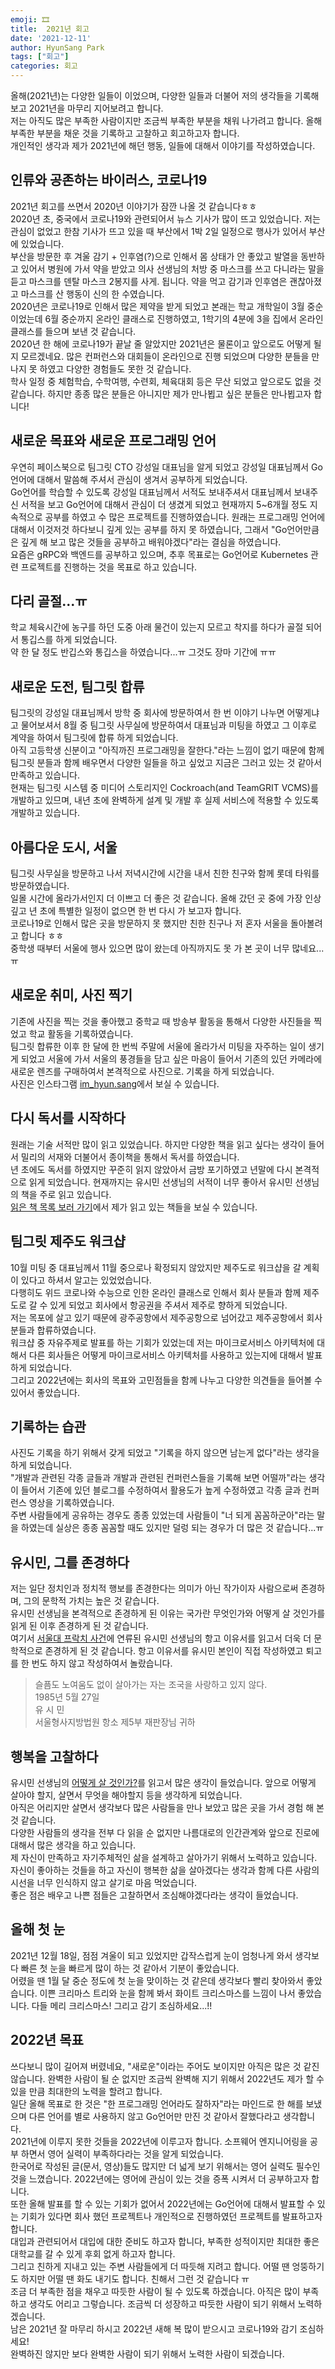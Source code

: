 ```yaml
---
emoji: 🎞
title:  2021년 회고
date: '2021-12-11'
author: HyunSang Park
tags: ["회고"]
categories: 회고
---
```

올해(2021년)는 다양한 일들이 이었으며, 다양한 일들과 더불어 저의 생각들을 기록해 보고 2021년을 마무리 지어보려고 합니다.  
저는 아직도 많은 부족한 사람이지만 조금씩 부족한 부분을 채워 나가려고 합니다. 올해 부족한 부분을 채운 것을 기록하고 고찰하고 회고하고자 합니다.  
개인적인 생각과 제가 2021년에 해던 행동, 일들에 대해서 이야기를 작성하였습니다.  

## 인류와 공존하는 바이러스, 코로나19
2021년 회고를 쓰면서 2020년 이야기가 잠깐 나올 것 같습니다ㅎㅎ   
2020년 초, 중국에서 코로나19와 관련되어서 뉴스 기사가 많이 뜨고 있었습니다. 저는 관심이 없었고 한참 기사가 뜨고 있을 때 부산에서 1박 2일 일정으로 행사가 있어서 부산에 있었습니다.  
부산을 방문한 후 겨울 감기 + 인후염(?)으로 인해서 몸 상태가 안 좋았고 발열을 동반하고 있어서 병원에 가서 약을 받았고 의사 선생님의 처방 중 마스크를 쓰고 다니라는 말을 듣고 마스크를 덴탈 마스크 2봉지를 사게. 됩니다. 약을 먹고 감기과 인후염은 괜찮아졌고 마스크를 산 행동이 신의 한 수였습니다.  
2020년은 코로나19로 인해서 많은 제약을 받게 되었고 본래는 학교 개학일이 3월 중순이었는데 6월 중순까지 온라인 클래스로 진행하였고, 1학기의 4분에 3을 집에서 온라인 클래스를 들으며 보낸 것 같습니다.  
2020년 한 해에 코로나19가 끝날 줄 알았지만 2021년은 물론이고 앞으로도 어떻게 될지 모르겠네요. 많은 컨퍼런스와 대회들이 온라인으로 진행 되었으며 다양한 분들을 만나지 못 하였고 다양한 경험들도 못한 것 같습니다.  
학사 일정 중 체험학습, 수학여행, 수련회, 체육대회 등은 무산 되었고 앞으로도 없을 것 같습니다. 하지만 종종 많은 분들은 아니지만 제가 만나뵙고 싶은 분들은 만나뵙고자 합니다!  

## 새로운 목표와 새로운 프로그래밍 언어
우연히 페이스북으로 팀그릿 CTO 강성일 대표님을 알게 되었고 강성일 대표님께서 Go언어에 대해서 말씀해 주셔서 관심이 생겨서 공부하게 되었습니다.  
Go언어를 학습할 수 있도록 강성일 대표님께서 서적도 보내주셔서 대표님께서 보내주신 서적을 보고 Go언어에 대해서 관심이 더 생겼게 되었고 현재까지 5~6개월 정도 지속적으로 공부를 하였고 수 많은 프로젝트를 진행하였습니다. 원래는 프로그래밍 언어에 대해서 이것저것 하다보니 깊게 있는 공부를 하지 못 하였습니다, 그래서 "Go언어만큼은 깊게 해 보고 많은 것들을 공부하고 배워야겠다"라는 결심을 하였습니다.  
요즘은 gRPC와 백엔드를 공부하고 있으며, 추후 목표로는 Go언어로 Kubernetes 관련 프로젝트를 진행하는 것을 목표로 하고 있습니다.  

## 다리 골절...ㅠ
학교 체육시간에 농구를 하던 도중 아래 물건이 있는지 모르고 착지를 하다가 골절 되어서 통깁스를 하게 되었습니다.  
약 한 달 정도 반깁스와 통깁스을 하였습니다...ㅠ 그것도 장마 기간에 ㅠㅠ

## 새로운 도전, 팀그릿 합류
팀그릿의 강성일 대표님께서 방학 중 회사에 방문하여서 한 번 이야기 나누면 어떻게냐고 물어보셔서 8월 중 팀그릿 사무실에 방문하여서 대표님과 미팅을 하였고 그 이후로 계약을 하여서 팀그릿에 합류 하게 되었습니다.  
아직 고등학생 신분이고 "아직까진 프로그래밍을 잘한다."라는 느낌이 없기 때문에 함께 팀그릿 분들과 함께 배우면서 다양한 일들을 하고 싶었고 지금은 그러고 있는 것 같아서 만족하고 있습니다.  
현재는 팀그릿 시스템 중 미디어 스토리지인 Cockroach(and TeamGRIT VCMS)를 개발하고 있므며, 내년 초에 완벽하게 설계 및 개발 후 실제 서비스에 적용할 수 있도록 개발하고 있습니다.  

## 아름다운 도시, 서울
팀그릿 사무실을 방문하고 나서 저녁시간에 시간을 내서 친한 친구와 함께 롯데 타워를 방문하였습니다.  
일몰 시간에 올라가서인지 더 이쁘고 더 좋은 것 같습니다. 올해 갔던 곳 중에 가장 인상 깊고 년 초에 특별한 일정이 없으면 한 번 다시 가 보고자 합니다.   
코로나19로 인해서 많은 곳을 방문하지 못 했지만 친한 친구나 저 혼자 서울을 돌아볼려고 합니다 ㅎㅎ  
중학생 때부터 서울에 행사 있으면 많이 왔는데 아직까지도 못 가 본 곳이 너무 많네요...ㅠ

## 새로운 취미, 사진 찍기
기존에 사진을 찍는 것을 좋아했고 중학교 때 방송부 활동을 통해서 다양한 사진들을 찍었고 학교 활동을 기록하였습니다.  
팀그릿 합류한 이후 한 달에 한 번씩 주말에 서울에 올라가서 미팅을 자주하는 일이 생기게 되었고 서울에 가서 서울의 풍경들을 담고 싶은 마음이 들어서 기존의 있던 카메라에 새로운 렌즈를 구매하여서 본격적으로 사진으로. 기록을 하게 되었습니다.  
사진은 인스타그램 [im_hyun.sang](https://www.instagram.com/im_hyun.sang/)에서 보실 수 있습니다.  

## 다시 독서를 시작하다
원래는 기술 서적만 많이 읽고 있었습니다. 하지만 다양한 책을 읽고 싶다는 생각이 들어서 밀리의 서재와 더불어서 종이책을 통해서 독서를 하였습니다.  
년 초에도 독서를 하였지만 꾸준히 읽지 않았아서 금방 포기하였고 년말에 다시 본격적으로 읽게 되었습니다.
현재까지는 유시민 선생님의 서적이 너무 좋아서 유시민 선생님의 책을 주로 읽고 있습니다.   
[읽은 책 목록 보러 가기](http://parkhyunsang.com/links/books.html)에서 제가 읽고 있는 책들을 보실 수 있습니다.  

## 팀그릿 제주도 워크샵
10월 미팅 중 대표님께서 11월 중으로나 확정되지 않았지만 제주도로 워크샵을 갈 계획이 있다고 하셔서 알고는 있었었습니다.   
다행히도 위드 코로나와 수능으로 인한 온라인 클래스로 인해서 회사 분들과 함께 제주도로 갈 수 있게 되었고 회사에서 항공권을 주셔서 제주로 향하게 되었습니다.  
저는 목포에 살고 있기 때문에 광주공항에서 제주공항으로 넘어갔고 제주공항에서 회사 분들과 합류하였습니다.  
워크샵 중 자유주제로 발표를 하는 기회가 있었는데 저는 마이크로서비스 아키텍처에 대해서 다른 회사들은 어떻게 마이크로서비스 아키텍처를 사용하고 있는지에 대해서 발표하게 되었습니다.  
그리고 2022년에는 회사의 목표와 고민점들을 함께 나누고 다양한 의견들을 들어볼 수 있어서 좋았습니다.

## 기록하는 습관
사진도 기록을 하기 위해서 갖게 되었고 "기록을 하지 않으면 남는게 없다"라는 생각을 하게 되었습니다.  
"개발과 관련된 각종 글들과 개발과 관련된 컨퍼런스들을 기록해 보면 어떨까"라는 생각이 들어서 기존에 있던 블로그를 수정하여서 활용도가 높게 수정하였고 각종 글과 컨퍼런스 영상을 기록하였습니다.   
주변 사람들에게 공유하는 경우도 종종 있었는데 사람들이 "너 되게 꼼꼼하군아"라는 말을 하였는데 실상은 종종 꼼꼼할 때도 있지만 덜렁 되는 경우가 더 많은 것 같습니다...ㅠ 

## 유시민, 그를 존경하다
저는 일단 정치인과 정치적 행보를 존경한다는 의미가 아닌 작가이자 사람으로써 존경하며, 그의 문학적 가치는 높은 것 같습니다.  
유시민 선생님을 본격적으로 존경하게 된 이유는 국가란 무엇인가와 어떻게 살 것인가를 읽게 된 이후 존경하게 된 것 같습니다.  
여기서 [서울대 프락치 사건](https://ko.wikipedia.org/wiki/%EC%84%9C%EC%9A%B8%EB%8C%80_%ED%94%84%EB%9D%BD%EC%B9%98_%EC%82%AC%EA%B1%B4)에 연류된 유시민 선생님의 항고 이유서를 읽고서 더욱 더 문학적으로 존경하게 된 것 같습니다. 항고 이유서를 유시민 본인이 직접 작성하였고 퇴고를 한 번도 하지 않고 작성하여서 놀랐습니다.

> 슬픔도 노여움도 없이 살아가는 자는 조국을 사랑하고 있지 않다.  
1985년 5월 27일  
유 시 민  
서울형사지방법원 항소 제5부 재판장님 귀하 

## 행복을 고찰하다
유시민 선생님의 [어떻게 살 것인가?](http://www.yes24.com/Product/Goods/8638926)를 읽고서 많은 생각이 들었습니다. 앞으로 어떻게 살아야 할지, 살면서 무엇을 해야할지 등을 생각하게 되었습니다.    
아직은 어리지만 살면서 생각보다 많은 사람들을 만나 보았고 많은 곳을 가서 경험 해 본 것 같습니다.   
다양한 사람들의 생각을 전부 다 읽을 순 없지만 나름대로의 인간관계와 앞으로 진로에 대해서 많은 생각을 하고 있습니다.  
제 자신이 만족하고 자기주체적인 삶을 설계하고 살아가기 위해서 노력하고 있습니다.  
자신이 좋아하는 것들을 하고 자신이 행복한 삶을 살아겠다는 생각과 함께 다른 사람의 시선을 너무 인식하지 않고 살기로 마음 먹었습니다.  
좋은 점은 배우고 나쁜 점들은 고찰하면서 조심해야겠다라는 생각이 들었습니다.  

## 올해 첫 눈
2021년 12월 18일, 점점 겨울이 되고 있었지만 갑작스럽게 눈이 엄청나게 와서 생각보다 빠른 첫 눈을 빠르게 많이 하는 것 같아서 기분이 좋았습니다.  
어렸을 땐 1월 달 중순 정도에 첫 눈을 맞이하는 것 같은데 생각보다 빨리 찾아와서 좋았습니다. 이쁜 크리마스 트리와 눈을 함께 봐서 화이트 크리스마스를 느낌이 나서 좋았습니다. 다들 메리 크리스마스! 그리고 감기 조심하세요...!!

## 2022년 목표
쓰다보니 많이 길어져 버렸네요, "새로운"이라는 주어도 보이지만 아직은 많은 것 같진 않습니다. 완벽한 사람이 될 순 없지만 조금씩 완벽해 지기 위해서 2022년도 제가 할 수 있을 만큼 최대한의 노력을 할려고 합니다.  
일단 올해 목표로 한 것은 "한 프로그래밍 언어라도 잘하자"라는 마인드로 한 해를 보냈으며 다른 언어를 별로 사용하지 않고 Go언어만 만진 것 같아서 잘했다라고 생각합니다.  
2021년에 이루지 못한 것들을 2022년에 이루고자 합니다. 소프웨어 엔지니어링을 공부 하면서 영어 실력이 부족하다라는 것을 알게 되었습니다.  
한국어로 작성된 글(문서, 영상)들도 많지만 더 넓게 보기 위해서는 영어 실력도 필수인 것을 느꼈습니다. 2022년에는 영어에 관심이 있는 것을 증폭 시켜서 더 공부하고자 합니다.   
또한 올해 발표를 할 수 있는 기회가 없어서 2022년에는 Go언어에 대해서 발표할 수 있는 기회가 있다면 회사 했던 프로젝트나 개인적으로 진행하였던 프로젝트를 발표하고자 합니다.  
대입과 관련되어서 대입에 대한 준비도 하고자 합니다, 부족한 성적이지만 최대한 좋은 대학교를 갈 수 있게 후회 없게 하고자 합니다.  
그리고 친하게 지내고 있는 주변 사람들에게 더 따듯해 지려고 합니다. 어떨 땐 엉뚱하기도 하지만 어떨 땐 화도 내기도 합니다. 친해서 그런 것 같습니다 ㅠ  
조금 더 부족한 점을 채우고 따듯한 사람이 될 수 있도록 하겠습니다. 아직은 많이 부족하고 생각도 어리고 그렇습니다. 조금씩 더 성장하고 따듯한 사람이 되기 위해서 노력하겠습니다.  
남은 2021년 잘 마무리 하시고 2022년 새해 복 많이 받으시고 코로나19와 감기 조심하세요!  
완벽하진 않지만 보다 완벽한 사람이 되기 위해서 노력한 사람이 되겠습니다.

```toc

```